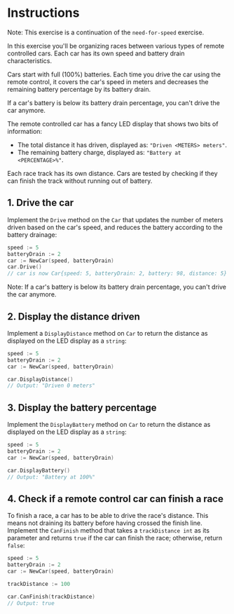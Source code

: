 # Instructions

Note: This exercise is a continuation of the `need-for-speed` exercise.

In this exercise you'll be organizing races between various types of remote controlled cars. Each car has its own speed and battery drain characteristics.

Cars start with full (100%) batteries. Each time you drive the car using the remote control, it covers the car's speed in meters and decreases the remaining battery percentage by its battery drain.

If a car's battery is below its battery drain percentage, you can't drive the car anymore.

The remote controlled car has a fancy LED display that shows two bits of information:

- The total distance it has driven, displayed as: `"Driven <METERS> meters"`.
- The remaining battery charge, displayed as: `"Battery at <PERCENTAGE>%"`.

Each race track has its own distance. Cars are tested by checking if they can finish the track without running out of battery.

## 1. Drive the car

Implement the `Drive` method on the `Car` that updates the number of meters driven based on the car's speed, and reduces the battery according to the battery drainage:

```go
speed := 5
batteryDrain := 2
car := NewCar(speed, batteryDrain)
car.Drive()
// car is now Car{speed: 5, batteryDrain: 2, battery: 98, distance: 5}
```

Note: If a car's battery is below its battery drain percentage, you can't drive the car anymore.

## 2. Display the distance driven

Implement a `DisplayDistance` method on `Car` to return the distance as displayed on the LED display as a `string`:

```go
speed := 5
batteryDrain := 2
car := NewCar(speed, batteryDrain)

car.DisplayDistance()
// Output: "Driven 0 meters"
```

## 3. Display the battery percentage

Implement the `DisplayBattery` method on `Car` to return the distance as displayed on the LED display as a `string`:

```go
speed := 5
batteryDrain := 2
car := NewCar(speed, batteryDrain)

car.DisplayBattery()
// Output: "Battery at 100%"
```

## 4. Check if a remote control car can finish a race

To finish a race, a car has to be able to drive the race's distance. This means not draining its battery before having crossed the finish line. Implement the `CanFinish` method that takes a `trackDistance int` as its parameter and returns `true` if the car can finish the race; otherwise, return `false`:

```go
speed := 5
batteryDrain := 2
car := NewCar(speed, batteryDrain)

trackDistance := 100

car.CanFinish(trackDistance)
// Output: true
```
